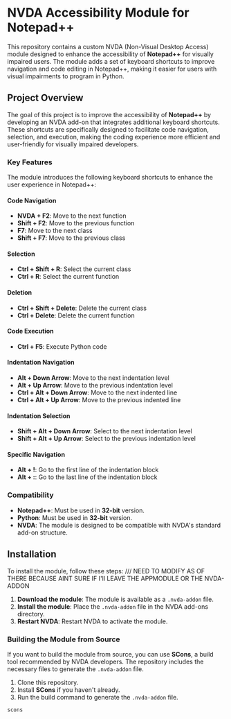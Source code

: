 # NVDA Accessibility Module for Notepad++

This repository contains a custom NVDA (Non-Visual Desktop Access) module designed to enhance the accessibility of **Notepad++** for visually impaired users. The module adds a set of keyboard shortcuts to improve navigation and code editing in Notepad++, making it easier for users with visual impairments to program in Python.

## Project Overview

The goal of this project is to improve the accessibility of **Notepad++** by developing an NVDA add-on that integrates additional keyboard shortcuts. These shortcuts are specifically designed to facilitate code navigation, selection, and execution, making the coding experience more efficient and user-friendly for visually impaired developers.

### Key Features

The module introduces the following keyboard shortcuts to enhance the user experience in Notepad++:

#### Code Navigation
- **NVDA + F2**: Move to the next function
- **Shift + F2**: Move to the previous function
- **F7**: Move to the next class
- **Shift + F7**: Move to the previous class

#### Selection
- **Ctrl + Shift + R**: Select the current class
- **Ctrl + R**: Select the current function

#### Deletion
- **Ctrl + Shift + Delete**: Delete the current class
- **Ctrl + Delete**: Delete the current function

#### Code Execution
- **Ctrl + F5**: Execute Python code

#### Indentation Navigation
- **Alt + Down Arrow**: Move to the next indentation level
- **Alt + Up Arrow**: Move to the previous indentation level
- **Ctrl + Alt + Down Arrow**: Move to the next indented line
- **Ctrl + Alt + Up Arrow**: Move to the previous indented line

#### Indentation Selection
- **Shift + Alt + Down Arrow**: Select to the next indentation level
- **Shift + Alt + Up Arrow**: Select to the previous indentation level

#### Specific Navigation
- **Alt + !**: Go to the first line of the indentation block
- **Alt + :**: Go to the last line of the indentation block

### Compatibility
- **Notepad++**: Must be used in **32-bit** version.
- **Python**: Must be used in **32-bit** version.
- **NVDA**: The module is designed to be compatible with NVDA's standard add-on structure.

## Installation

To install the module, follow these steps:
/// NEED TO MODIFY AS OF THERE BECAUSE AINT SURE IF I'll LEAVE THE APPMODULE OR THE NVDA-ADDON

1. **Download the module**: The module is available as a `.nvda-addon` file.
2. **Install the module**: Place the `.nvda-addon` file in the NVDA add-ons directory.
3. **Restart NVDA**: Restart NVDA to activate the module.

### Building the Module from Source

If you want to build the module from source, you can use **SCons**, a build tool recommended by NVDA developers. The repository includes the necessary files to generate the `.nvda-addon` file.

1. Clone this repository.
2. Install **SCons** if you haven't already.
3. Run the build command to generate the `.nvda-addon` file.

```bash
scons
